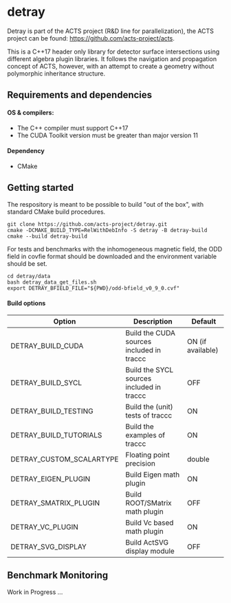 # detray

Detray is part of the ACTS project (R&D line for parallelization), the ACTS project can be found: https://github.com/acts-project/acts.

This is a C++17 header only library for detector surface intersections using different algebra plugin libraries. It follows the navigation and propagation concept of ACTS, however, with an attempt to create
a geometry without polymorphic inheritance structure.


## Requirements and dependencies
#### OS & compilers:

- The C++ compiler must support C++17
- The CUDA Toolkit version must be greater than major version 11

#### Dependency
- CMake

## Getting started

The respository is meant to be possible to build "out of the box", with standard
CMake build procedures.

```shell
git clone https://github.com/acts-project/detray.git
cmake -DCMAKE_BUILD_TYPE=RelWithDebInfo -S detray -B detray-build
cmake --build detray-build
```

For tests and benchmarks with the inhomogeneous magnetic field, the ODD field in covfie format should be downloaded and the environment variable should be set.
```shell
cd detray/data
bash detray_data_get_files.sh
export DETRAY_BFIELD_FILE="${PWD}/odd-bfield_v0_9_0.cvf"
```

#### Build options

| Option | Description | Default |
| --- | --- | --- |
| DETRAY_BUILD_CUDA  | Build the CUDA sources included in traccc | ON (if available) |
| DETRAY_BUILD_SYCL  | Build the SYCL sources included in traccc | OFF |
| DETRAY_BUILD_TESTING  | Build the (unit) tests of traccc | ON |
| DETRAY_BUILD_TUTORIALS  | Build the examples of traccc | ON |
| DETRAY_CUSTOM_SCALARTYPE | Floating point precision | double |
| DETRAY_EIGEN_PLUGIN | Build Eigen math plugin | ON |
| DETRAY_SMATRIX_PLUGIN | Build ROOT/SMatrix math plugin | OFF |
| DETRAY_VC_PLUGIN | Build Vc based math plugin | ON |
| DETRAY_SVG_DISPLAY | Build ActSVG display module | OFF |

## Benchmark Monitoring

Work in Progress ...
